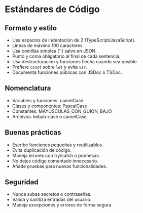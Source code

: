 # Estándares de Código

## Formato y estilo
- Usa espacios de indentación de 2 (TypeScript/JavaScript).
- Líneas de máximo 100 caracteres.
- Usa comillas simples ('') salvo en JSON.
- Punto y coma obligatorio al final de cada sentencia.
- Usa destructuración y funciones flecha cuando sea posible.
- Prefiere `const` sobre `let` y evita `var`.
- Documenta funciones públicas con JSDoc o TSDoc.

## Nomenclatura
- Variables y funciones: camelCase
- Clases y componentes: PascalCase
- Constantes: MAYÚSCULAS_CON_GUION_BAJO
- Archivos: kebab-case o camelCase

## Buenas prácticas
- Escribe funciones pequeñas y reutilizables.
- Evita duplicación de código.
- Maneja errores con try/catch o promesas.
- No dejes código comentado innecesario.
- Añade pruebas para nuevas funcionalidades.

## Seguridad
- Nunca subas secretos o contraseñas.
- Valida y sanitiza entradas del usuario.
- Maneja excepciones y errores de forma segura.
